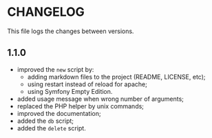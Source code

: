# CHANGELOG

This file logs the changes between versions.

## 1.1.0

* improved the `new` script by:
  * adding markdown files to the project (README, LICENSE, etc);
  * using restart instead of reload for apache;
  * using Symfony Empty Edition.
* added usage message when wrong number of arguments;
* replaced the PHP helper by unix commands;
* improved the documentation;
* added the `db` script;
* added the `delete` script.
